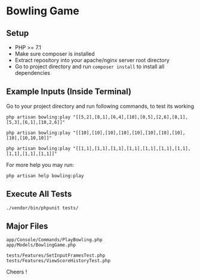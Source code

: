 
# Bowling Game

## Setup

- PHP >= 7.1 
- Make sure composer is installed
- Extract repository into your apache/nginx server root directory
- Go to project directory and run `composer install` to install all dependencies


## Example Inputs (Inside Terminal)

Go to your project directory and run following commands, to test its working

```
php artisan bowling:play "[[5,2],[8,1],[6,4],[10],[0,5],[2,6],[8,1],[5,3],[6,1],[10,2,6]]"

php artisan bowling:play "[[10],[10],[10],[10],[10],[10],[10],[10],[10],[10,10,10]]"

php artisan bowling:play "[[1,1],[1,1],[1,1],[1,1],[1,1],[1,1],[1,1],[1,1],[1,1],[1,1]]"
```

For more help you may run:

```
php artisan help bowling:play

```

## Execute All Tests

```
./vendor/bin/phpunit tests/
```

## Major Files

```
app/Console/Commands/PlayBowling.php
app/Models/BowlingGame.php
```

```
tests/Features/SetInputFramesTest.php
tests/Features/ViewScoreHistoryTest.php
```

Cheers !